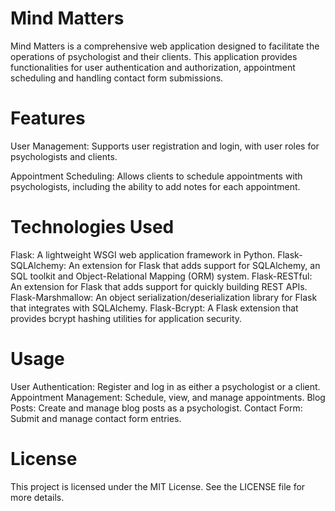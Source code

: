 # Mind Matters

Mind Matters is a comprehensive web application designed to facilitate the operations of psychologist and their clients. This application provides functionalities for user authentication and authorization, appointment scheduling and handling contact form submissions.

# Features
User Management: Supports user registration and login, with user roles for psychologists and clients.

Appointment Scheduling: Allows clients to schedule appointments with psychologists, including the ability to add notes for each appointment.


# Technologies Used

Flask: A lightweight WSGI web application framework in Python.
Flask-SQLAlchemy: An extension for Flask that adds support for SQLAlchemy, an SQL toolkit and Object-Relational Mapping (ORM) system.
Flask-RESTful: An extension for Flask that adds support for quickly building REST APIs.
Flask-Marshmallow: An object serialization/deserialization library for Flask that integrates with SQLAlchemy.
Flask-Bcrypt: A Flask extension that provides bcrypt hashing utilities for application security.

# Usage

User Authentication: Register and log in as either a psychologist or a client.
Appointment Management: Schedule, view, and manage appointments.
Blog Posts: Create and manage blog posts as a psychologist.
Contact Form: Submit and manage contact form entries.

# License
This project is licensed under the MIT License. See the LICENSE file for more details.
